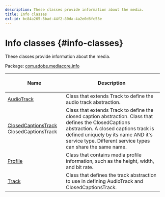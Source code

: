 ```yaml
---
description: These classes provide information about the media.
title: Info classes
exl-id: bc84a265-5bad-44f2-80da-4a2e0d6fc53e
---
```

# Info classes {#info-classes}

These classes provide information about the media.

 Package: [com.adobe.mediacore.info](https://help.adobe.com/en_US/primetime/api/psdk/javadoc_1.4/com/adobe/mediacore/info/package-summary.html) 

<table frame="all" colsep="1" rowsep="1" id="table_BC74F0C72F7C443B92C9B28750D812A6"> 
 <thead> 
  <tr rowsep="1"> 
   <th colname="1" class="entry"> <p>Name </p> </th> 
   <th colname="2" class="entry"> <p>Description </p> </th> 
  </tr> 
 </thead>
 <tbody> 
  <tr rowsep="1"> 
   <td colname="1"><span class="codeph"><a href="https://help.adobe.com/en_US/primetime/api/psdk/javadoc_1.4/com/adobe/mediacore/info/AudioTrack.html" format="html" scope="external"> AudioTrack</a></span></td> 
   <td colname="2">Class that extends <span class="codeph"> Track</span> to define the audio track abstraction. </td> 
  </tr> 
  <tr rowsep="1"> 
   <td colname="1"><span class="codeph"><a href="https://help.adobe.com/en_US/primetime/api/psdk/javadoc_1.4/com/adobe/mediacore/info/ClosedCaptionsTrack.html" format="html" scope="external"> ClosedCaptionsTrack</a> 
   ClosedCaptionsTrack</span> </td> 
   <td colname="2">Class that extends <span class="codeph"> Track</span> to define the closed caption abstraction. Class that defines the <span class="codeph"> ClosedCaptions</span> abstraction. A closed captions track is defined uniquely by its name AND it's service type. Different service types can share the same name.</td> 
  </tr> 
  <tr rowsep="1"> 
   <td colname="1"><span class="codeph"><a href="https://help.adobe.com/en_US/primetime/api/psdk/javadoc_1.4/com/adobe/mediacore/info/Profile.html" format="html" scope="external"> Profile</a> </span></td> 
   <td colname="2"> Class that contains media profile information, such as the height, width, and bit rate. </td> 
  </tr> 
  <tr rowsep="0"> 
   <td colname="1"><span class="codeph"><a href="https://help.adobe.com/en_US/primetime/api/psdk/javadoc_1.4/com/adobe/mediacore/info/Track.html" format="html" scope="external"> Track</a> </span></td> 
   <td colname="2">Class that defines the track abstraction to use in defining <span class="codeph"> AudioTrack</span> and <span class="codeph"> ClosedCaptionsTrack</span>. </td> 
  </tr>
 </tbody>
</table>
